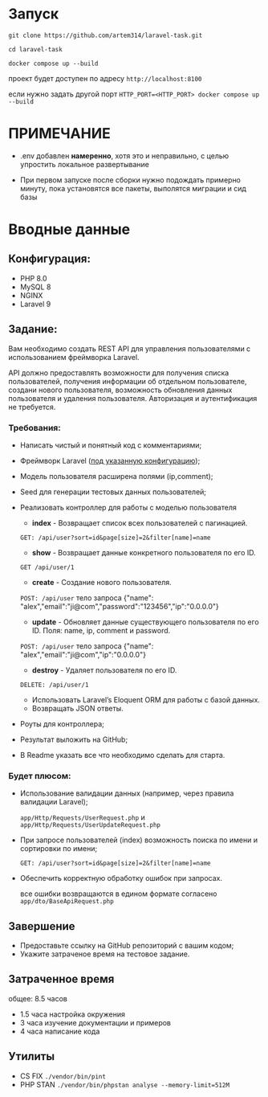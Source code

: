 # Запуск

`git clone https://github.com/artem314/laravel-task.git` 

`cd laravel-task`

`docker compose up --build`

проект будет доступен по адресу `http://localhost:8100`

если нужно задать другой порт `HTTP_PORT=<HTTP_PORT> docker compose up --build`

# ПРИМЕЧАНИЕ

 - .env добавлен **намеренно**, хотя это и неправильно, с целью упростить локальное развертывание

 - При первом запуске после сборки нужно подождать примерно минуту, пока установятся все пакеты, выполятся миграции и сид базы

# Вводные данные

## Конфигурация:

- PHP 8.0
- MySQL 8
- NGINX
- Laravel 9

## Задание:

Вам необходимо создать REST API для управления пользователями с использованием фреймворка Laravel.

API должно предоставлять возможности для получения списка пользователей, получения информации об отдельном пользователе,
создани нового пользователя, возможность обновления данных пользователя и удаления пользователя.
Авторизация и аутентификация не требуется.

### Требования:

- Написать чистый и понятный код с комментариями;
- Фреймворк Laravel (<ins>под указанную конфигурацию</ins>);
- Модель пользователя расширена полями (ip,comment);
- Seed для генерации тестовых данных пользователей;
- Реализовать контроллер для работы с моделью пользователя
    - **index** - Возвращает список всех пользователей с пагинацией. 

    `GET: /api/user?sort=id&page[size]=2&filter[name]=name`
    - **show** - Возвращает данные конкретного пользователя по его ID. 

    `GET /api/user/1`
    - **create** - Создание нового пользователя. 
    
    `POST: /api/user` тело запроса {"name": "alex","email":"ji@com","password":"123456","ip":"0.0.0.0"}
    - **update** - Обновляет данные существующего пользователя по его ID. Поля: name, ip, comment и password.
    
    `POST: /api/user` тело запроса {"name": "alex","email":"ji@com","ip":"0.0.0.0"}
  
    - **destroy** - Удаляет пользователя по его ID.

    `DELETE: /api/user/1`

    - Использовать Laravel’s Eloquent ORM для работы с базой данных.
    - Возвращать JSON ответы. 
- Роуты для контроллера;
- Результат выложить на GitHub;
- В Readme указать все что необходимо сделать для старта.

### Будет плюсом:

- Использование валидации данных (например, через правила валидации Laravel);
  
    `app/Http/Requests/UserRequest.php` и `app/Http/Requests/UserUpdateRequest.php`
- При запросе пользователей (index) возможность поиска по имени и сортировки по имени;
  
    `GET: /api/user?sort=id&page[size]=2&filter[name]=name`
- Обеспечить корректную обработку ошибок при запросах.

    все ошибки возвращаются в едином формате согласено `app/dto/BaseApiRequest.php`

## Завершение

- Предоставьте ссылку на GitHub репозиторий с вашим кодом;
- Укажите затраченое время на тестовое задание.

## Затраченное время

общее: 8.5 часов

- 1.5 часа настройка окружения
- 3 часа изучение документации и примеров
- 4 часа написание кода

## Утилиты
- CS FIX `./vendor/bin/pint`
- PHP STAN `./vendor/bin/phpstan analyse --memory-limit=512M`
